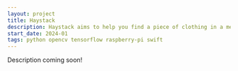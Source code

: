 ```yaml
---
layout: project
title: Haystack
description: Haystack aims to help you find a piece of clothing in a messy, dynamic pile. It uses computer vision techniques to identify and describe clothing, enabling users to find specific items by querying the system with descriptors.
start_date: 2024-01
tags: python opencv tensorflow raspberry-pi swift
---
```


Description coming soon!